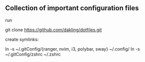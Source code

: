 Collection of important configuration files
---

run

git clone https://github.com/dakling/dotfiles.git

create symlinks:

ln -s ~/.gitConfig/{ranger, nvim, i3, polybar, sway} ~/.config/
ln -s ~/.gitConfig/zshrc ~/.zshrc
